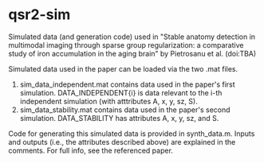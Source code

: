 # qsr2-sim
Simulated data (and generation code) used in "Stable anatomy detection in multimodal imaging through sparse group regularization: a comparative study of iron accumulation in the aging brain" by Pietrosanu et al. (doi:TBA)

Simulated data used in the paper can be loaded via the two .mat files.
1. sim_data_independent.mat contains data used in the paper's first simulation. DATA_INDEPENDENT{i} is data relevant to the i-th independent simulation (with atttributes A, x, y, sz, S).
2. sim_data_stability.mat contains data used in the paper's second simulation. DATA_STABILITY has attributes A, x, y, sz, and S.

Code for generating this simulated data is provided in synth_data.m. Inputs and outputs (i.e., the attributes described above) are explained in the comments. For full info, see the referenced paper.
